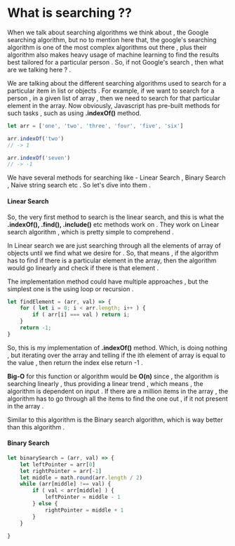 # What is searching ??

When we talk about searching algorithms we think about , the Google searching algorithm, but no to mention here that, the google's searching algorithm is one of the most complex algorithms out there , plus their algorithm also makes heavy usage of machine learning to find the results best tailored for a particular person . So, if not Google's search , then what are we talking here ? .

We are talking about the different searching algorithms used to search for a particular item in list or objects . For example, if we want to search for a person , in a given list of array , then we need to search for that particular element in the array. Now obviously, Javascript has pre-built methods for such tasks , such as using __.indexOf()__ method. 

```javascript
let arr = ['one', 'two', 'three', 'four', 'five', 'six']

arr.indexOf('two')
// -> 1

arr.indexOf('seven')
// -> -1
```

We have several methods for searching like - Linear Search , Binary Search , Naive string search etc . So let's dive into them .

#### Linear Search 

So, the very first method to search is the linear search, and this is what the __.indexOf(), .find(), .include()__ etc methods work on . They work on Linear search algorithm , which is pretty simple to comprehend . 

In Linear search we are just searching through all the elements of array of objects until we find what we desire for . So, that means , if the algorithm has to find if there is a particular element in the array, then the algorithm would go linearly and check if there is that element .

The implementation method could have multiple approaches , but the simplest one is the using loop or recursion .

```javascript
let findElement = (arr, val) => {
    for ( let i = 0; i < arr.length; i++ ) {
        if ( arr[i] === val ) return i;
    }
    return -1;
}
```

So, this is my implementation of __.indexOf()__ method. Which, is doing nothing , but iterating over the array and telling if the ith element of array is equal to the value , then return the index else return -1 .

__Big-O__ for this function or algorithm would be __O(n)__ since , the algorithm is searching linearly , thus providing a linear trend , which means , the algorithm is dependent on input . If there are a million items in the array , the algorithm has to go through all the items to find the one out , if it not present in the array . 

Similar to this algorithm is the Binary search algorithm, which is way better than this algorithm .

#### Binary Search 

```javascript
let binarySearch = (arr, val) => {
    let leftPointer = arr[0]
    let rightPointer = arr[-1]
    let middle = math.round(arr.length / 2)
    while (arr[middle] !== val) {
        if ( val < arr[middle] ) {
            leftPointer = middle - 1
        } else {
            rightPointer = middle + 1
        }
    }

}
```















